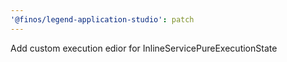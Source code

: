 ```yaml
---
'@finos/legend-application-studio': patch
---
```


Add custom execution edior for InlineServicePureExecutionState
